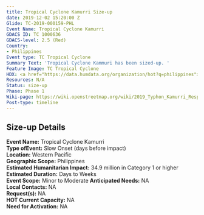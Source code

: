 ```yaml
---
title: Tropical Cyclone Kamurri Size-up
date: 2019-12-02 15:20:00 Z
Glide: TC-2019-000159-PHL
Event Name: Tropical Cyclone Kamurri
GDACS ID: TC 1000636
GDACS-level: 2.5 (Red)
Country:
- Philippines
Event type: TC Tropical Cyclone
Summary Text: 'Tropical Cyclone Kammuri has been sized-up. '
Feature Image: TC Tropical Cyclone
HDX: <a href="https://data.humdata.org/organization/hot?q=philippines">Philippines</a>
Resources: N/A
Status: size-up
Phase: Phase 1
Wiki-page: https://wiki.openstreetmap.org/wiki/2019_Typhon_Kamurri_Response_%26_Preparedness_Mapping
Post-type: timeline
---
```


<h2>Size-up Details</h2>

<strong>Event Name:</strong> Tropical Cyclone Kamurri<br>
<strong>Type ofEvent:</strong> Slow Onset (days before impact)<br>
<strong>Location:</strong> Western Pacific<br>
<strong>Geographic Scope:</strong>  Philippines<br>
<strong>Estimated Humanitarian Impact:</strong> 34.9 million in Category 1 or higher<br>
<strong>Estimated Duration:</strong> Days to Weeks<br>
<strong>Event Scope:</strong> Minor to Moderate<be>
<strong>Anticipated Needs:</strong> NA<br>
<strong>Local Contacts:</strong> NA<br>
<strong>Request(s):</strong> NA<br>
<strong>HOT Current Capacity:</strong> NA<br>
<strong>Need for Activation:</strong> NA<br>
